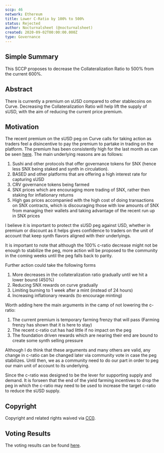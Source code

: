 ```yaml
---
sccp: 46
network: Ethereum
title: Lower C-Ratio by 100% to 500%
status: Rejected
author: Nocturnalsheet (@nocturnalsheet)
created: 2020-09-02T00:00:00.000Z
type: Governance
---
```


## Simple Summary

<!--"If you can't explain it simply, you don't understand it well enough." Provide a simplified and layman-accessible explanation of the SCCP.-->

This SCCP proposes to decrease the Collateralization Ratio to 500% from the current 600%.

## Abstract

<!--A short (~200 word) description of the variable change proposed.-->

There is currently a premium on sUSD compared to other stablecoins on Curve. Decreasing the Collateralization Ratio will help lift the supply of sUSD, with the aim of reducing the current price premium.

## Motivation

<!--The motivation is critical for SCCPs that want to update variables within Synthetix. It should clearly explain why the existing variable is not incentive aligned. SCCP submissions without sufficient motivation may be rejected outright.-->

The recent premium on the sUSD peg on Curve calls for taking action as traders feel a disincentive to pay the premium to partake in trading on the platform.
The premium has been consistently high for the last month as can be seen [here](https://www.curve.fi/trade/susdv2/SUSD-USDC/1d). The main underlying reasons are as follows:

1. Sushi and other protocols that offer governance tokens for SNX (hence less SNX being staked and synth in circulation).
2. BASED and other platforms that are offering a high interest rate for capturing sUSD
3. CRV governance tokens being farmed
4. SNX prices which are encouraging more trading of SNX, rather then staking for inflationary returns
5. High gas prices accompanied with the high cost of doing transactions on SNX contracts, which is discouraging those with low amounts of SNX from managing their wallets and taking advantage of the recent run up in SNX prices

I believe it is important to protect the sUSD peg against USD, whether in premium or discount as it helps gives confidence to traders on the unit of account that keep synth flavors aligned with their underlyings.

It is important to note that although the 100% c-ratio decrease might not be enough to stabilize the peg, more action will be proposed to the community in the coming weeks until the peg falls back to parity.

Further action could take the following forms

1. More decreases in the collateralization ratio gradually until we hit a lower bound (450%)
2. Reducing SNX rewards on curve gradually
3. Limiting burning to 1 week after a mint (instead of 24 hours)
4. Increasing inflationary rewards (to encourage minting)

Worth adding here the main arguments in the camp of not lowering the c-ratio:

1. The current premium is temporary farming frenzy that will pass (Farming frenzy has shown that it is here to stay)
2. The recent c-ratio cut has had little if no impact on the peg
3. The foundation driven rewards which are nearing their end are bound to create some synth selling pressure

Although I do think that these arguments and many others are valid, any change in c-ratio can be changed later via community vote in case the peg stabilizes. Until then, we as a community need to do our part in order to peg our main unit of account to its underlying.

Since the c-ratio was designed to be the lever for supporting supply and demand. It is forseen that the end of the yield farming incentives to drop the peg in which the c-ratio may need to be used to increase the target c-ratio to reduce the sUSD supply.

## Copyright

Copyright and related rights waived via [CC0](https://creativecommons.org/publicdomain/zero/1.0/).

## Voting Results

The voting results can be found [here](https://discord.com/channels/413890591840272394/673764686134509568/750587768601575484).
